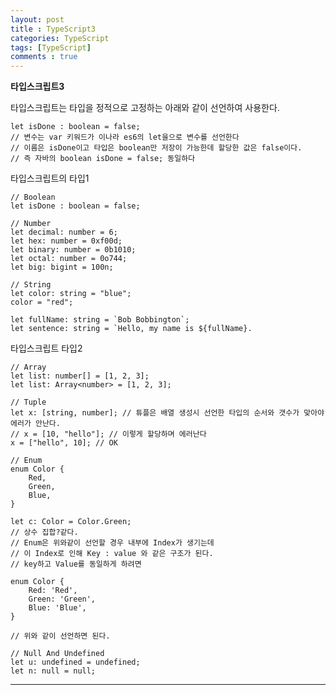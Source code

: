 ```yaml
---
layout: post
title : TypeScript3
categories: TypeScript
tags: [TypeScript]
comments : true
---
```


**타입스크립트3**

타입스크립트는 타입을 정적으로 고정하는 아래와 같이 선언하여 사용한다. 

    let isDone : boolean = false; 
    // 변수는 var 키워드가 이나라 es6의 let을으로 변수를 선언한다 
    // 이름은 isDone이고 타입은 boolean만 저장이 가능한데 할당한 값은 false이다. 
    // 즉 자바의 boolean isDone = false; 동일하다

타입스크립트의 타입1

    // Boolean
    let isDone : boolean = false; 

    // Number
    let decimal: number = 6;
    let hex: number = 0xf00d;
    let binary: number = 0b1010;
    let octal: number = 0o744;
    let big: bigint = 100n;

    // String 
    let color: string = "blue";
    color = "red";

    let fullName: string = `Bob Bobbington`;
    let sentence: string = `Hello, my name is ${fullName}.

타입스크립트 타입2  

    // Array
    let list: number[] = [1, 2, 3];
    let list: Array<number> = [1, 2, 3];

    // Tuple 
    let x: [string, number]; // 튜플은 배열 생성시 선언한 타입의 순서와 갯수가 맞아야 에러가 안난다.
    // x = [10, "hello"]; // 이렇게 할당하며 에러난다
    x = ["hello", 10]; // OK

    // Enum 
    enum Color {
        Red,
        Green,
        Blue,
    }

    let c: Color = Color.Green;
    // 상수 집합?같다. 
    // Enum은 위와같이 선언할 경우 내부에 Index가 생기는데 
    // 이 Index로 인해 Key : value 와 같은 구조가 된다.
    // key하고 Value를 동일하게 하려면 

    enum Color {
        Red: 'Red',
        Green: 'Green',
        Blue: 'Blue',
    }

    // 위와 같이 선언하면 된다. 

    // Null And Undefined
    let u: undefined = undefined;
    let n: null = null;






--- 
